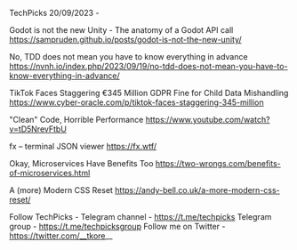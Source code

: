 TechPicks 20/09/2023 -

Godot is not the new Unity - The anatomy of a Godot API call
https://sampruden.github.io/posts/godot-is-not-the-new-unity/

No, TDD does not mean you have to know everything in advance
https://nvnh.io/index.php/2023/09/19/no-tdd-does-not-mean-you-have-to-know-everything-in-advance/

TikTok Faces Staggering €345 Million GDPR Fine for Child Data Mishandling
https://www.cyber-oracle.com/p/tiktok-faces-staggering-345-million

"Clean" Code, Horrible Performance
https://www.youtube.com/watch?v=tD5NrevFtbU

fx – terminal JSON viewer
https://fx.wtf/

Okay, Microservices Have Benefits Too
https://two-wrongs.com/benefits-of-microservices.html

A (more) Modern CSS Reset
https://andy-bell.co.uk/a-more-modern-css-reset/

Follow TechPicks -
Telegram channel - https://t.me/techpicks
Telegram group - https://t.me/techpicksgroup
Follow me on Twitter - https://twitter.com/__tkore__